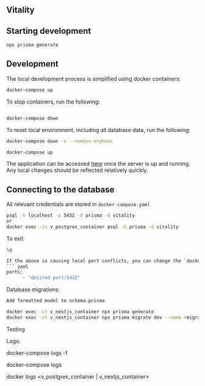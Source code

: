 ## Vitality


## Starting development

``` bash 
npx prisma generate 
```

## Development
The local development process is simplified using docker containers:
``` bash
docker-compose up 
```

To stop containers, run the following:
```bash

docker-compose down
```

To reset local environment, including all database data, run the following:
```bash
docker-compose down -v --remove-orphans

docker-compose up 
```

The application can be accessed [here](http://localhost:3000/) once the server is up and running. Any local changes should be reflected relatively quickly.



## Connecting to the database 
All relevant credentials are stored in `docker-compose.yaml`
``` bash
psql -h localhost -p 5432 -U prisma -d vitality
or
docker exec -it v_postgres_container psql -U prisma -d vitality
```

To exit:
```bash
\q 

If the above is causing local port conflicts, you can change the `docker-compose.yaml` file to change the following host port:
``` yaml
ports:
      - "desired port:5432"
```

Database migrations:
``` bash
Add formatted model to schema.prisma

docker exec -it v_nextjs_container npx prisma generate
docker exec -it v_nextjs_container npx prisma migrate dev --name <migration-name>
```

Testing

Logs:

<!-- View logs in realtime -->
docker-compose logs -f

<!--  Most recent logs -->
docker-compose logs

<!-- Specific container -->
docker logs <v_postgres_container | v_nextjs_container>